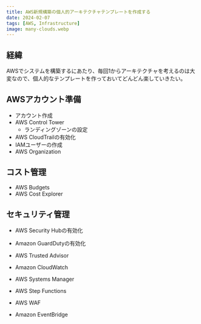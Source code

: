 ```yaml
---
title: AWS新規構築の個人的アーキテクチャテンプレートを作成する
date: 2024-02-07
tags: [AWS, Infrastructure]
image: many-clouds.webp
---
```



## 経緯

AWSでシステムを構築するにあたり、毎回1からアーキテクチャを考えるのは大変なので、個人的なテンプレートを作っておいてどんどん楽していきたい。


## AWSアカウント準備

* アカウント作成
* AWS Control Tower
  * ランディングゾーンの設定
* AWS CloudTrailの有効化
* IAMユーザーの作成
* AWS Organization


## コスト管理

* AWS Budgets
* AWS Cost Explorer


## セキュリティ管理

* AWS Security Hubの有効化
* Amazon GuardDutyの有効化

* AWS Trusted Advisor

* Amazon CloudWatch
* AWS Systems Manager
* AWS Step Functions

* AWS WAF

* Amazon EventBridge